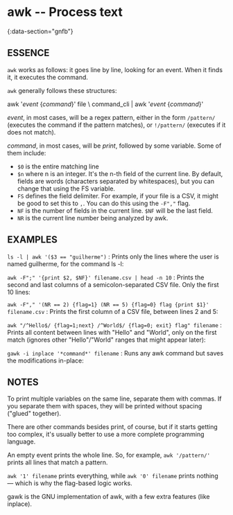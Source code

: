 # awk -- Process text
{:data-section="gnfb"}

## ESSENCE

`awk` works as follows: it goes line by line, looking for an event. When it finds it, it executes the command.

`awk` generally follows these structures:

awk '*event* {*command*}' file \\
command_cli | awk '*event* {*command*}'

*event*, in most cases, will be a regex pattern, either in the form `/pattern/` (executes the command if the pattern
matches), or `!/pattern/` (executes if it does not match).

*command*, in most cases, will be *print*, followed by some variable. Some of them include:

- `$0` is the entire matching line
- `$n` where n is an integer. It's the n-th field of the current line. By default, fields are words (characters
  separated by whitespaces), but you can change that using the FS variable.
- `FS` defines the field delimiter. For example, if your file is a CSV, it might be good to set this to `,`. You can do
  this using the `-F","` flag.
- `NF` is the number of fields in the current line. `$NF` will be the last field.
- `NR` is the current line number being analyzed by awk.

## EXAMPLES

`ls -l | awk '($3 == "guilherme")`
: Prints only the lines where the user is named guilherme, for the command ls -l:

`awk -F";" '{print $2, $NF}' filename.csv | head -n 10`
: Prints the second and last columns of a semicolon-separated CSV file. Only the first 10 lines:

`awk -F"," '(NR == 2) {flag=1} (NR == 5) {flag=0} flag {print $1}' filename.csv`
: Prints the first column of a CSV file, between lines 2 and 5:

`awk "/^Hello$/ {flag=1;next} /^World$/ {flag=0; exit} flag" filename`
: Prints all content between lines with "Hello" and "World", only on the first match (ignores other "Hello"/"World"
ranges that might appear later):

`gawk -i inplace '*command*' filename`
: Runs any awk command but saves the modifications in-place:

## NOTES

To print multiple variables on the same line, separate them with commas. If you separate them with spaces, they will be
printed without spacing ("glued" together).

There are other commands besides print, of course, but if it starts getting too complex, it's usually better to use a
more complete programming language.

An empty event prints the whole line. So, for example, `awk '/pattern/'` prints all lines that match a pattern.

`awk '1' filename` prints everything, while `awk '0' filename` prints nothing — which is why the flag-based logic works.

gawk is the GNU implementation of awk, with a few extra features (like inplace).

